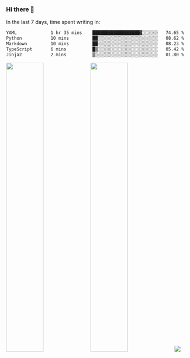 ### Hi there 👋

In the last 7 days, time spent writing in:

<!--START_SECTION:waka-->

```txt
YAML             1 hr 35 mins    ██████████████████▓░░░░░░   74.65 %
Python           10 mins         ██░░░░░░░░░░░░░░░░░░░░░░░   08.62 %
Markdown         10 mins         ██░░░░░░░░░░░░░░░░░░░░░░░   08.23 %
TypeScript       6 mins          █▒░░░░░░░░░░░░░░░░░░░░░░░   05.42 %
Jinja2           2 mins          ▒░░░░░░░░░░░░░░░░░░░░░░░░   01.80 %
```

<!--END_SECTION:waka-->

<img src="https://wakatime.com/share/@jimtje/5d0c92de-08f8-4a72-8f2f-6a9693d1e318.svg" width=45% height=45%> <img src="https://wakatime.com/share/@jimtje/501498ae-bda5-4da7-a89d-b40bcdd5556d.svg" width=45% height=45%>
![](https://hit.yhype.me/github/profile?user_id=43537315)
